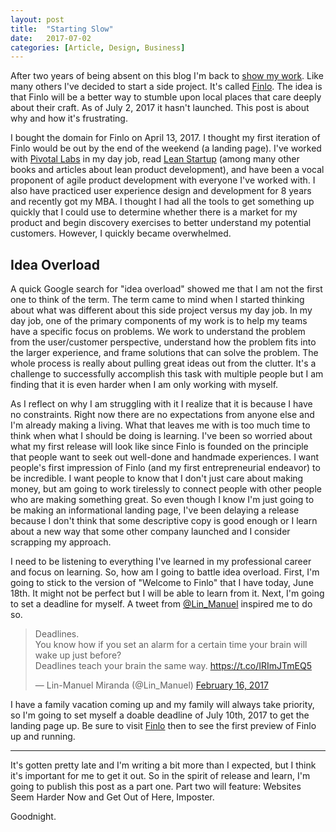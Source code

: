 ```yaml
---
layout: post
title:  "Starting Slow"
date:   2017-07-02
categories: [Article, Design, Business]
---
```

After two years of being absent on this blog I'm back to [show my work](http://austinkleon.com/show-your-work/). Like many others I've decided to start a side project. It's called [Finlo](http://www.finlo.io). The idea is that Finlo will be a better way to stumble upon local places that care deeply about their craft. As of July 2, 2017 it hasn't launched. This post is about why and how it's frustrating.

I bought the domain for Finlo on April 13, 2017. I thought my first iteration of Finlo would be out by the end of the weekend (a landing page). I've worked with [Pivotal Labs](https://pivotal.io/labs) in my day job, read [Lean Startup](http://theleanstartup.com/) (among many other books and articles about lean product development), and have been a vocal proponent of agile product development with everyone I've worked with. I also have practiced user experience design and development for 8 years and recently got my MBA. I thought I had all the tools to get something up quickly that I could use to determine whether there is a market for my product and begin discovery exercises to better understand my potential customers. However, I quickly became overwhelmed.

## Idea Overload

A quick Google search for "idea overload" showed me that I am not the first one to think of the term. The term came to mind when I started thinking about what was different about this side project versus my day job. In my day job, one of the primary components of my work is to help my teams have a specific focus on problems. We work to understand the problem from the user/customer perspective, understand how the problem fits into the larger experience, and frame solutions that can solve the problem. The whole process is really about pulling great ideas out from the clutter. It's a challenge to successfully accomplish this task with multiple people but I am finding that it is even harder when I am only working with myself.

As I reflect on why I am struggling with it I realize that it is because I have no constraints. Right now there are no expectations from anyone else and I'm already making a living. What that leaves me with is too much time to think when what I should be doing is learning. I've been so worried about what my first release will look like since Finlo is founded on the principle that people want to seek out well-done and handmade experiences. I want people's first impression of Finlo (and my first entrepreneurial endeavor) to be incredible. I want people to know that I don't just care about making money, but am going to work tirelessly to connect people with other people who are making something great. So even though I know I'm just going to be making an informational landing page, I've been delaying a release because I don't think that some descriptive copy is good enough or I learn about a new way that some other company launched and I consider scrapping my approach.

I need to be listening to everything I've learned in my professional career and focus on learning. So, how am I going to battle idea overload. First, I'm going to stick to the version of "Welcome to Finlo" that I have today, June 18th. It might not be perfect but I will be able to learn from it. Next, I'm going to set a deadline for myself. A tweet from [@Lin_Manuel](https://twitter.com/Lin_Manuel?ref_src=twsrc%5Etfw&ref_url=https%3A%2F%2Ftwitter.com%2Flin_manuel%2Fstatus%2F832175919649456128) inspired me to do so.

<blockquote class="twitter-tweet" data-lang="en"><p lang="en" dir="ltr">Deadlines.<br>You know how if you set an alarm for a certain time your brain will wake up just before?<br>Deadlines teach your brain the same way. <a href="https://t.co/IRImJTmEQ5">https://t.co/IRImJTmEQ5</a></p>&mdash; Lin-Manuel Miranda (@Lin_Manuel) <a href="https://twitter.com/Lin_Manuel/status/832175919649456128">February 16, 2017</a></blockquote>
<script async src="//platform.twitter.com/widgets.js" charset="utf-8"></script>

I have a family vacation coming up and my family will always take priority, so I'm going to set myself a doable deadline of July 10th, 2017 to get the landing page up. Be sure to visit [Finlo](http://www.finlo.io) then to see the first preview of Finlo up and running.

***

It's gotten pretty late and I'm writing a bit more than I expected, but I think it's important for me to get it out. So in the spirit of release and learn, I'm going to publish this post as a part one. Part two will feature: Websites Seem Harder Now and Get Out of Here, Imposter.

Goodnight.
